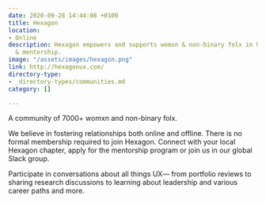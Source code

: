 ```yaml
---
date: 2020-09-28 14:44:08 +0100
title: Hexagon
location:
- Online
description: Hexagon empowers and supports womxn & non-binary folx in UX through community
  & mentorship.
image: "/assets/images/hexagon.png"
link: http://hexagonux.com/
directory-type:
- _directory-types/communities.md
category: []

---
```

A community of 7000+ womxn and non-binary folx.

We believe in fostering relationships both online and offline. There is no formal membership required to join Hexagon. Connect with your local Hexagon chapter, apply for the mentorship program or join us in our global Slack group.

Participate in conversations about all things UX— from portfolio reviews to sharing research discussions to learning about leadership and various career paths and more.